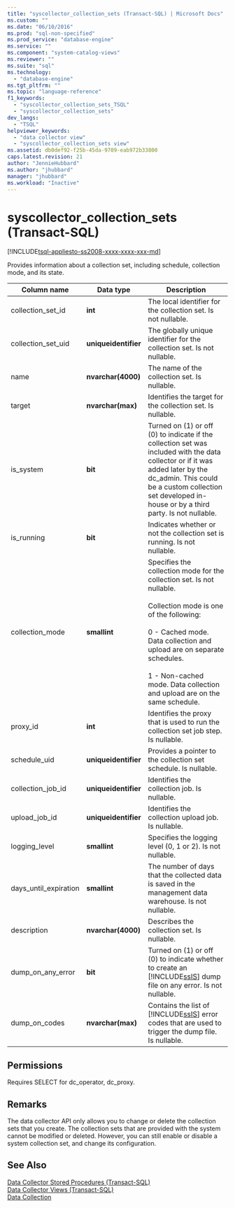 ```yaml
---
title: "syscollector_collection_sets (Transact-SQL) | Microsoft Docs"
ms.custom: ""
ms.date: "06/10/2016"
ms.prod: "sql-non-specified"
ms.prod_service: "database-engine"
ms.service: ""
ms.component: "system-catalog-views"
ms.reviewer: ""
ms.suite: "sql"
ms.technology: 
  - "database-engine"
ms.tgt_pltfrm: ""
ms.topic: "language-reference"
f1_keywords: 
  - "syscollector_collection_sets_TSQL"
  - "syscollector_collection_sets"
dev_langs: 
  - "TSQL"
helpviewer_keywords: 
  - "data collector view"
  - "syscollector_collection_sets view"
ms.assetid: db0def92-f25b-45da-9709-eab972b33800
caps.latest.revision: 21
author: "JennieHubbard"
ms.author: "jhubbard"
manager: "jhubbard"
ms.workload: "Inactive"
---
```

# syscollector_collection_sets (Transact-SQL)
[!INCLUDE[tsql-appliesto-ss2008-xxxx-xxxx-xxx-md](../../includes/tsql-appliesto-ss2008-xxxx-xxxx-xxx-md.md)]

  Provides information about a collection set, including schedule, collection mode, and its state.  
  
|Column name|Data type|Description|  
|-----------------|---------------|-----------------|  
|collection_set_id|**int**|The local identifier for the collection set. Is not nullable.|  
|collection_set_uid|**uniqueidentifier**|The globally unique identifier for the collection set. Is not nullable.|  
|name|**nvarchar(4000)**|The name of the collection set. Is nullable.|  
|target|**nvarchar(max)**|Identifies the target for the collection set. Is nullable.|  
|is_system|**bit**|Turned on (1) or off (0) to indicate if the collection set was included with the data collector or if it was added later by the dc_admin. This could be a custom collection set developed in-house or by a third party. Is not nullable.|  
|is_running|**bit**|Indicates whether or not the collection set is running. Is not nullable.|  
|collection_mode|**smallint**|Specifies the collection mode for the collection set. Is not nullable.<br /><br /> Collection mode is one of the following:<br /><br /> 0 - Cached mode. Data collection and upload are on separate schedules.<br /><br /> 1 - Non-cached mode. Data collection and upload are on the same schedule.|  
|proxy_id|**int**|Identifies the proxy that is used to run the collection set job step. Is nullable.|  
|schedule_uid|**uniqueidentifier**|Provides a pointer to the collection set schedule. Is nullable.|  
|collection_job_id|**uniqueidentifier**|Identifies the collection job. Is nullable.|  
|upload_job_id|**uniqueidentifier**|Identifies the collection upload job. Is nullable.|  
|logging_level|**smallint**|Specifies the logging level (0, 1 or 2). Is not nullable.|  
|days_until_expiration|**smallint**|The number of days that the collected data is saved in the management data warehouse. Is not nullable.|  
|description|**nvarchar(4000)**|Describes the collection set. Is nullable.|  
|dump_on_any_error|**bit**|Turned on (1) or off (0) to indicate whether to create an [!INCLUDE[ssIS](../../includes/ssis-md.md)] dump file on any error. Is not nullable.|  
|dump_on_codes|**nvarchar(max)**|Contains the list of [!INCLUDE[ssIS](../../includes/ssis-md.md)] error codes that are used to trigger the dump file. Is nullable.|  
  
## Permissions  
 Requires SELECT for dc_operator, dc_proxy.  
  
## Remarks  
 The data collector API only allows you to change or delete the collection sets that you create. The collection sets that are provided with the system cannot be modified or deleted. However, you can still enable or disable a system collection set, and change its configuration.  
  
## See Also  
 [Data Collector Stored Procedures &#40;Transact-SQL&#41;](../../relational-databases/system-stored-procedures/data-collector-stored-procedures-transact-sql.md)   
 [Data Collector Views &#40;Transact-SQL&#41;](../../relational-databases/system-catalog-views/data-collector-views-transact-sql.md)   
 [Data Collection](../../relational-databases/data-collection/data-collection.md)  
  
  
